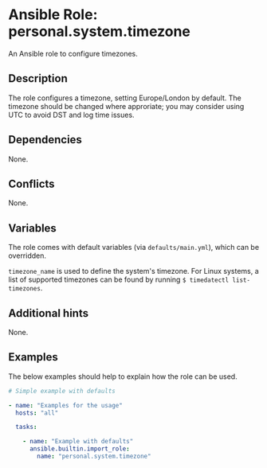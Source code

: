 # Ansible Role: personal.system.timezone
An Ansible role to configure timezones.

## Description
The role configures a timezone, setting Europe/London by default. The timezone should be changed where approriate; you may consider using UTC to avoid DST and log time issues.

## Dependencies
None.

## Conflicts
None.

## Variables
The role comes with default variables (via `defaults/main.yml`), which can be
overridden.

`timezone_name` is used to define the system's timezone. For Linux systems, a list of supported timezones can be found by running `$ timedatectl list-timezones`.

## Additional hints
None.

## Examples
The below examples should help to explain how the role can be used.

```yaml
# Simple example with defaults

- name: "Examples for the usage"
  hosts: "all"

  tasks:

    - name: "Example with defaults"
      ansible.builtin.import_role:
        name: "personal.system.timezone"
```
